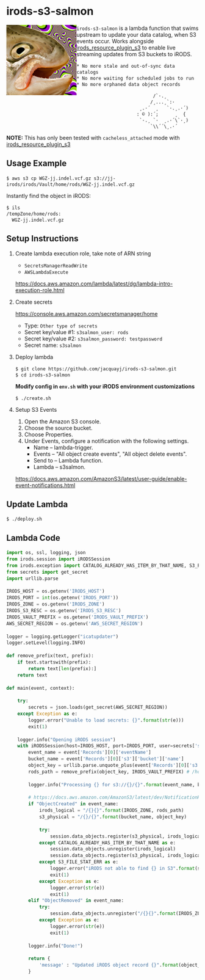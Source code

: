 # irods-s3-salmon

<img align="left" src="salmon.jpg">

`irods-s3-salmon` is a lambda function that swims upstream to update your data catalog, when S3 events occur. Works alongside [irods_resource_plugin_s3](https://github.com/irods/irods_resource_plugin_s3) to enable live streaming updates from S3 buckets to iRODS.

    * No more stale and out-of-sync data catalogs
    * No more waiting for scheduled jobs to run  
    * No more orphaned data object records       

 ```
                             /`·.¸
                            /¸...¸`:·
                        ¸.·´  ¸   `·.¸.·´)
                       : © ):´;      ¸  {
                        `·.¸ `·  ¸.·´\`·¸)
                            `\\´´\¸.·´
 ```

**NOTE:** This has only been tested with `cacheless_attached` mode with [irods_resource_plugin_s3](https://github.com/irods/irods_resource_plugin_s3)

## Usage Example

```
$ aws s3 cp WGZ-jj.indel.vcf.gz s3://jj-irods/irods/Vault/home/rods/WGZ-jj.indel.vcf.gz
```

Instantly find the object in iRODS:

```
$ ils
/tempZone/home/rods:
  WGZ-jj.indel.vcf.gz
```

## Setup Instructions

1. Create lambda execution role, take note of ARN string

    - `SecretsManagerReadWrite`
    - `AWSLambdaExecute`

    https://docs.aws.amazon.com/lambda/latest/dg/lambda-intro-execution-role.html

2. Create secrets

    https://console.aws.amazon.com/secretsmanager/home

    - Type: `Other type of secrets`
    - Secret key/value #1: `s3salmon_user: rods`
    - Secret key/value #2: `s3salmon_password: testpassword`
    - Secret name: `s3salmon`

3. Deploy lambda
    
    ```
    $ git clone https://github.com/jacquayj/irods-s3-salmon.git
    $ cd irods-s3-salmon
    ```
    
    **Modify config in `env.sh` with your iRODS environment customizations**

    ```
    $ ./create.sh
    ```

4. Setup S3 Events

    1. Open the Amazon S3 console.
    2. Choose the source bucket.
    3. Choose Properties.
    4. Under Events, configure a notification with the following settings.
        * Name – lambda-trigger.
        * Events – "All object create events", "All object delete events".
        * Send to – Lambda function.
        * Lambda – s3salmon.

    https://docs.aws.amazon.com/AmazonS3/latest/user-guide/enable-event-notifications.html

## Update Lambda

```
$ ./deploy.sh
```

## Lambda Code

```python
import os, ssl, logging, json
from irods.session import iRODSSession
from irods.exception import CATALOG_ALREADY_HAS_ITEM_BY_THAT_NAME, S3_FILE_STAT_ERR
from secrets import get_secret
import urllib.parse

IRODS_HOST = os.getenv('IRODS_HOST')
IRODS_PORT = int(os.getenv('IRODS_PORT'))
IRODS_ZONE = os.getenv('IRODS_ZONE')
IRODS_S3_RESC = os.getenv('IRODS_S3_RESC')
IRODS_VAULT_PREFIX = os.getenv('IRODS_VAULT_PREFIX')
AWS_SECRET_REGION = os.getenv('AWS_SECRET_REGION')

logger = logging.getLogger("icatupdater")
logger.setLevel(logging.INFO)

def remove_prefix(text, prefix):
    if text.startswith(prefix):
        return text[len(prefix):]
    return text 

def main(event, context):

    try:
        secrets = json.loads(get_secret(AWS_SECRET_REGION))
    except Exception as e:
        logger.error("Unable to load secrets: {}".format(str(e)))
        exit(1)
        
    logger.info("Opening iRODS session")
    with iRODSSession(host=IRODS_HOST, port=IRODS_PORT, user=secrets['s3salmon_user'], password=secrets['s3salmon_password'], zone=IRODS_ZONE) as session:
        event_name = event['Records'][0]['eventName']
        bucket_name = event['Records'][0]['s3']['bucket']['name']
        object_key = urllib.parse.unquote_plus(event['Records'][0]['s3']['object']['key']) # irods/Vault/home/rods/requirements.txt
        rods_path = remove_prefix(object_key, IRODS_VAULT_PREFIX) # /home/rods/requirements.txt

        logger.info("Processing {} for s3://{}/{}".format(event_name, bucket_name, object_key))

        # https://docs.aws.amazon.com/AmazonS3/latest/dev/NotificationHowTo.html#supported-notification-event-types
        if "ObjectCreated" in event_name:
            irods_logical = "/{}{}".format(IRODS_ZONE, rods_path)
            s3_physical = "/{}/{}".format(bucket_name, object_key)

            try:
                session.data_objects.register(s3_physical, irods_logical, rescName=IRODS_S3_RESC)
            except CATALOG_ALREADY_HAS_ITEM_BY_THAT_NAME as e:
                session.data_objects.unregister(irods_logical)
                session.data_objects.register(s3_physical, irods_logical, rescName=IRODS_S3_RESC)
            except S3_FILE_STAT_ERR as e:
                logger.error("iRODS not able to find {} in S3".format(s3_physical))
                exit(1)
            except Exception as e:
                logger.error(str(e))
                exit(1)
        elif "ObjectRemoved" in event_name:
            try:
                session.data_objects.unregister("/{}{}".format(IRODS_ZONE, rods_path))
            except Exception as e:
                logger.error(str(e))
                exit(1)

        logger.info("Done!")

        return { 
            'message' : "Updated iRODS object record {}".format(object_key)
        }
```